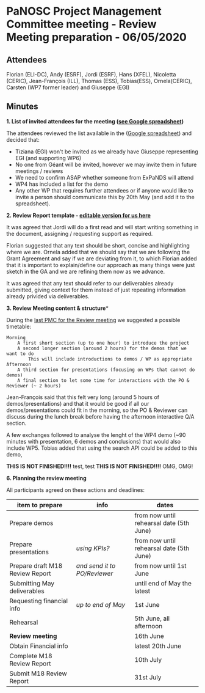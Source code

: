 PaNOSC Project Management Committee meeting - Review Meeting preparation - 06/05/2020
============================================================================================


Attendees
-------
Florian (ELI-DC), Andy (ESRF), Jordi (ESRF), Hans (XFEL),  Nicoletta (CERIC),  Jean-François (ILL), Thomas (ESS), Tobias(ESS), Ornela(CERIC), Carsten (WP7 former leader) and Giuseppe (EGI)


Minutes
-------	

**1. List of invited attendees for the meeting ([see Google spreadsheet](https://docs.google.com/spreadsheets/d/1eDqc0xxNJBLl7xgu5iIYDnvbATENcIV7-Wr7vlP5Nf0/edit#gid=0))** 

The attendees reviewed the list available in the ([Google spreadsheet](https://docs.google.com/spreadsheets/d/1eDqc0xxNJBLl7xgu5iIYDnvbATENcIV7-Wr7vlP5Nf0/edit#gid=0)) and decided that:
* Tiziana (EGI) won't be invited as we already have Giuseppe representing EGI (and supporting WP6)
* No one from Géant will be invited, however we may invite them in future meetings / reviews
* We need to confirm ASAP whether someone from ExPaNDS will attend
* WP4 has included a list for the demo
* Any other WP that requires further attendees or if anyone would like to invite a person should communicate this by 20th May (and add it to the spreadsheet).


**2. Review Report template - [editable version for us here](https://docs.google.com/document/d/1S0Urn-BLYVrPDjUxCEpKYHMlK3jIHEhC/edit?dls=true)**

It was agreed that Jordi will do a first read and will start writing something in the document, assigning / requesting support as required. 

Florian suggested that any text should be short, concise and highlighting where we are. Ornela added that we should say that we are following the Grant Agreement and  say if we are deviating from it, to which Florian added that it is important to explain/define our approach as many things were just sketch in the GA and we are refining them now as we advance.

It was agreed that any text should refer to our deliverables already submitted, giving context for them instead of just repeating information already privided via deliverables.

**3. Review Meeting content & structure***

During the [last PMC for the Review meeting](https://github.com/panosc-eu/panosc/blob/master/Work%20Packages/WP1%20Management/Meetings/Project%20Management%20Committee/2020-04-22-PMC_ReviewMeeting/2020-04-22-PMC_Summary.md) we suggested a possible timetable: 

    Morning
        A first short section (up to one hour) to introduce the project
        A second longer section (around 2 hours) for the demos that we want to do
            This will include introductions to demos / WP as appropriate
    Afternoon
        A third section for presentations (focusing on WPs that cannot do demos)
        A final section to let some time for interactions with the PO & Reviewer (~ 2 hours)

Jean-François said that this felt very long (around 5 hours of demos/presentations) and that it would be good if all our demos/presentations could fit in the morning, so the PO & Reviewer can discuss during the lunch break before having the afternoon interactive Q/A section. 

A few exchanges followed to analyse the lenght of the WP4 demo (~90 minutes with presentation, 6 demos and conclusions) that would also include WP5. Tobias added that using the search API could be added to this demo, 

**THIS IS NOT FINISHED!!!!** test, test
**THIS IS NOT FINISHED!!!!** OMG, OMG!

**6. Planning the review meeting**

All participants agreed on these actions and deadlines:

| item to prepare | info | dates |
| --------------- | ---- | ---- |
| Prepare demos | | from now until rehearsal date (5th June) |
| Prepare presentations | *using KPIs?* | from now until rehearsal date (5th June) | 
| Prepare draft M18 Review Report | *and send it to PO/Reviewer* | from now until 1st June |
| Submitting May deliverables | | until end of May the latest |
| Requesting financial info | *up to end of May*| 1st June |
| Rehearsal | | 5th June, all afternoon|
| **Review meeting** | | 16th June |
| Obtain Financial info | | latest 20th June |
| Complete M18 Review Report | | 10th July |
| Submit M18 Review Report | | 31st July |




